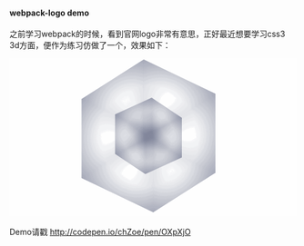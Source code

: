 #### webpack-logo demo

之前学习webpack的时候，看到官网logo非常有意思，正好最近想要学习css3 3d方面，便作为练习仿做了一个，效果如下：

![cube](cube.gif)

Demo请戳 <http://codepen.io/chZoe/pen/OXpXjO>
